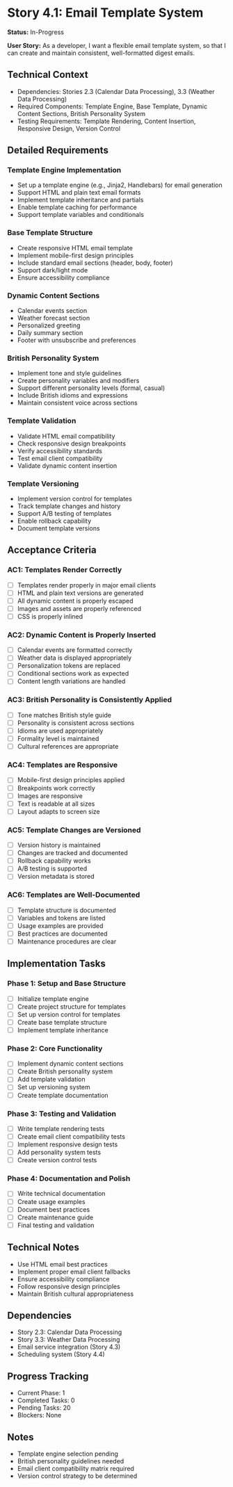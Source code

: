 # Story 4.1: Email Template System

**Status:** In-Progress

**User Story:** As a developer, I want a flexible email template system, so that I can create and maintain consistent, well-formatted digest emails.

## Technical Context
- Dependencies: Stories 2.3 (Calendar Data Processing), 3.3 (Weather Data Processing)
- Required Components: Template Engine, Base Template, Dynamic Content Sections, British Personality System
- Testing Requirements: Template Rendering, Content Insertion, Responsive Design, Version Control

## Detailed Requirements

### Template Engine Implementation
- Set up a template engine (e.g., Jinja2, Handlebars) for email generation
- Support HTML and plain text email formats
- Implement template inheritance and partials
- Enable template caching for performance
- Support template variables and conditionals

### Base Template Structure
- Create responsive HTML email template
- Implement mobile-first design principles
- Include standard email sections (header, body, footer)
- Support dark/light mode
- Ensure accessibility compliance

### Dynamic Content Sections
- Calendar events section
- Weather forecast section
- Personalized greeting
- Daily summary section
- Footer with unsubscribe and preferences

### British Personality System
- Implement tone and style guidelines
- Create personality variables and modifiers
- Support different personality levels (formal, casual)
- Include British idioms and expressions
- Maintain consistent voice across sections

### Template Validation
- Validate HTML email compatibility
- Check responsive design breakpoints
- Verify accessibility standards
- Test email client compatibility
- Validate dynamic content insertion

### Template Versioning
- Implement version control for templates
- Track template changes and history
- Support A/B testing of templates
- Enable rollback capability
- Document template versions

## Acceptance Criteria

### AC1: Templates Render Correctly
- [ ] Templates render properly in major email clients
- [ ] HTML and plain text versions are generated
- [ ] All dynamic content is properly escaped
- [ ] Images and assets are properly referenced
- [ ] CSS is properly inlined

### AC2: Dynamic Content is Properly Inserted
- [ ] Calendar events are formatted correctly
- [ ] Weather data is displayed appropriately
- [ ] Personalization tokens are replaced
- [ ] Conditional sections work as expected
- [ ] Content length variations are handled

### AC3: British Personality is Consistently Applied
- [ ] Tone matches British style guide
- [ ] Personality is consistent across sections
- [ ] Idioms are used appropriately
- [ ] Formality level is maintained
- [ ] Cultural references are appropriate

### AC4: Templates are Responsive
- [ ] Mobile-first design principles applied
- [ ] Breakpoints work correctly
- [ ] Images are responsive
- [ ] Text is readable at all sizes
- [ ] Layout adapts to screen size

### AC5: Template Changes are Versioned
- [ ] Version history is maintained
- [ ] Changes are tracked and documented
- [ ] Rollback capability works
- [ ] A/B testing is supported
- [ ] Version metadata is stored

### AC6: Templates are Well-Documented
- [ ] Template structure is documented
- [ ] Variables and tokens are listed
- [ ] Usage examples are provided
- [ ] Best practices are documented
- [ ] Maintenance procedures are clear

## Implementation Tasks

### Phase 1: Setup and Base Structure
- [ ] Initialize template engine
- [ ] Create project structure for templates
- [ ] Set up version control for templates
- [ ] Create base template structure
- [ ] Implement template inheritance

### Phase 2: Core Functionality
- [ ] Implement dynamic content sections
- [ ] Create British personality system
- [ ] Add template validation
- [ ] Set up versioning system
- [ ] Create template documentation

### Phase 3: Testing and Validation
- [ ] Write template rendering tests
- [ ] Create email client compatibility tests
- [ ] Implement responsive design tests
- [ ] Add personality system tests
- [ ] Create version control tests

### Phase 4: Documentation and Polish
- [ ] Write technical documentation
- [ ] Create usage examples
- [ ] Document best practices
- [ ] Create maintenance guide
- [ ] Final testing and validation

## Technical Notes
- Use HTML email best practices
- Implement proper email client fallbacks
- Ensure accessibility compliance
- Follow responsive design principles
- Maintain British cultural appropriateness

## Dependencies
- Story 2.3: Calendar Data Processing
- Story 3.3: Weather Data Processing
- Email service integration (Story 4.3)
- Scheduling system (Story 4.4)

## Progress Tracking
- Current Phase: 1
- Completed Tasks: 0
- Pending Tasks: 20
- Blockers: None

## Notes
- Template engine selection pending
- British personality guidelines needed
- Email client compatibility matrix required
- Version control strategy to be determined 